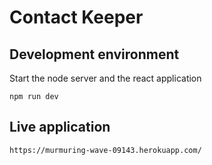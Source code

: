 # Contact Keeper

## Development environment

Start the node server and the react application

```
npm run dev
```

## Live application

`https://murmuring-wave-09143.herokuapp.com/`
